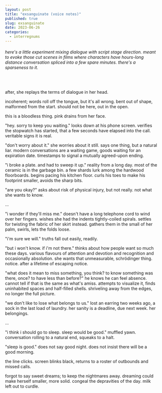 ```yaml
---
layout: post
title: "exsanguinate (voice notes)"
published: true
slug: exsanguinate
date: 2023-06-26
categories:
  - interregnums
---
```


###### here's a little experiment mixing dialogue with script stage direction. meant to evoke those cut scenes in films where characters have hours-long distance conversation spliced into a few spare minutes. there's a sparseness to it.

<br />

after, she replays the terms of dialogue in her head. 

incoherent; words roll off the tongue, but it's all wrong. bent out of shape, malformed from the start. should not be here, out in the open.

this is a bloodless thing. pink drains from her face. 

<!--more-->

"hey. sorry to keep you waiting." looks down at his phone screen. verifies the stopwatch has started, that a few seconds have elapsed into the call. veritable signs it is real.

"don't worry about it." she worries about it still. says one thing, but a natural liar. modern conversations are a waiting game, goods waiting for an expiration date. timestamps to signal a mutually agreed-upon ending. 

"i broke a plate. and had to sweep it up." reality from a long day. most of the ceramic is in the garbage bin. a few shards lurk among the hardwood floorboards. begins pacing his kitchen floor. curls his toes to make his footprint smaller, avoids the sharp bits. 

"are you okay?" asks about risk of physical injury, but not really. not what she wants to know. 

... 

"i wonder if they'll miss me." doesn't have a long telephone cord to wind over her fingers. wishes she had the indents tightly-coiled spirals. settles for twisting the fabric of her skirt instead. gathers them in the small of her palm, swirls, lets the folds loose. 

"i'm sure we will." truths fall out easily, readily.

"but i won't know. if i'm not there." thinks about how people want so much these days. various flavours of attention and devotion and recognition and occasionally absolution. she wants that unmeasurable, schrödinger thing. notice. after a lifetime of escaping notice.

"what does it mean to miss something, you think? to know something was there, once? to have less than before?" he knows he can feel absence. cannot tell if that is the same as what's amiss. attempts to visualize it, finds uninhabited spaces and half-filled shells. shriveling away from the edges, no longer the full picture.

"we don't like to lose what belongs to us." lost an earring two weeks ago, a sock in the last load of laundry. her sanity is a deadline, due next week. her belongings.

...

"i think i should go to sleep. sleep would be good." muffled yawn. conversation rolling to a natural end, squeaks to a halt.

"sleep is good." does not say good night. does not insist there will be a good morning. 

the line clicks. screen blinks black, returns to a roster of outbounds and missed calls.

forgot to say sweet dreams; to keep the nightmares away. dreaming could make herself smaller, more solid. congeal the depravities of the day. milk left out to curdle.

